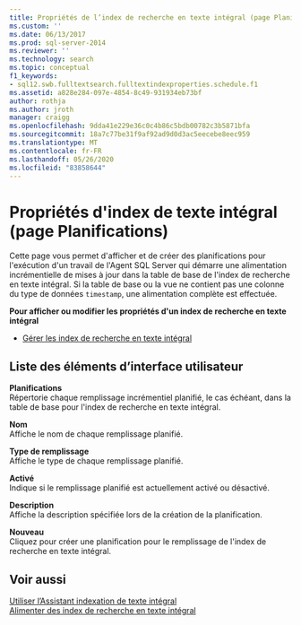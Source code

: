 ```yaml
---
title: Propriétés de l’index de recherche en texte intégral (page Planifications) | Microsoft Docs
ms.custom: ''
ms.date: 06/13/2017
ms.prod: sql-server-2014
ms.reviewer: ''
ms.technology: search
ms.topic: conceptual
f1_keywords:
- sql12.swb.fulltextsearch.fulltextindexproperties.schedule.f1
ms.assetid: a828e284-097e-4854-8c49-931934eb73bf
author: rothja
ms.author: jroth
manager: craigg
ms.openlocfilehash: 9dda41e229e36c0c4b86c5bdb00782c3b5871bfa
ms.sourcegitcommit: 18a7c77be31f9af92ad9d0d3ac5eecebe8eec959
ms.translationtype: MT
ms.contentlocale: fr-FR
ms.lasthandoff: 05/26/2020
ms.locfileid: "83858644"
---
```

# <a name="full-text-index-properties-schedules-page"></a>Propriétés d'index de texte intégral (page Planifications)
  Cette page vous permet d'afficher et de créer des planifications pour l'exécution d'un travail de l'Agent SQL Server qui démarre une alimentation incrémentielle de mises à jour dans la table de base de l'index de recherche en texte intégral. Si la table de base ou la vue ne contient pas une colonne du type de données `timestamp`, une alimentation complète est effectuée.  
  
 **Pour afficher ou modifier les propriétés d'un index de recherche en texte intégral**  
  
-   [Gérer les index de recherche en texte intégral](../relational-databases/indexes/indexes.md)  
  
## <a name="ui-element-list"></a>Liste des éléments d’interface utilisateur  
 **Planifications**  
 Répertorie chaque remplissage incrémentiel planifié, le cas échéant, dans la table de base pour l'index de recherche en texte intégral.  
  
 **Nom**  
 Affiche le nom de chaque remplissage planifié.  
  
 **Type de remplissage**  
 Affiche le type de chaque remplissage planifié.  
  
 **Activé**  
 Indique si le remplissage planifié est actuellement activé ou désactivé.  
  
 **Description**  
 Affiche la description spécifiée lors de la création de la planification.  
  
 **Nouveau**  
 Cliquez pour créer une planification pour le remplissage de l'index de recherche en texte intégral.  
  
## <a name="see-also"></a>Voir aussi  
 [Utiliser l’Assistant indexation de texte intégral](../relational-databases/search/use-the-full-text-indexing-wizard.md)   
 [Alimenter des index de recherche en texte intégral](../relational-databases/search/populate-full-text-indexes.md)  
  
  
